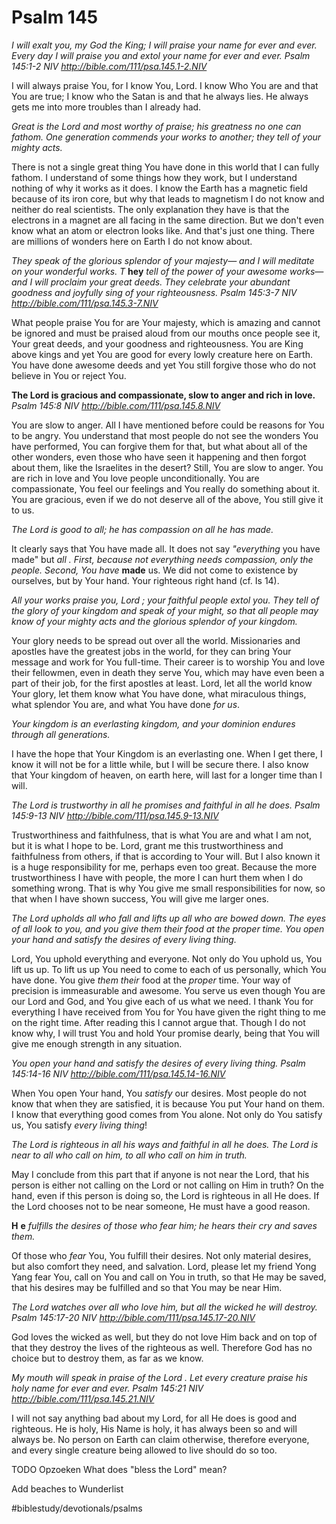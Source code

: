 # Psalm 145
*I will exalt you, my God the King; I will praise your name for ever and ever. Every day I will praise you and extol your name for ever and ever.*
*Psalm 145:1-2 NIV*
*http://bible.com/111/psa.145.1-2.NIV*

I will always praise You, for I know You, Lord. I know Who You are and that You are true; I know who the Satan is and that he always lies. He always gets me into more troubles than I already had.

*Great is the Lord and most worthy of praise; his greatness no one can fathom. One generation commends your works to another; they tell of your mighty acts.*

There is not a single great thing You have done in this world that I can fully fathom. I understand of some things how they work, but I understand nothing of why it works as it does. I know the Earth has a magnetic field because of its iron core, but why that leads to magnetism I do not know and neither do real scientists. The only explanation they have is that the electrons in a magnet are all facing in the same direction. But we don't even know what an atom or electron looks like.
And that's just one thing. There are millions of wonders here on Earth I do not know about.

*They speak of the glorious splendor of your majesty— and I will meditate on your wonderful works.*  *T* **hey** *tell of the power of your awesome works— and I will proclaim your great deeds. They celebrate your abundant goodness and joyfully sing of your righteousness.*
*Psalm 145:3-7 NIV*
*http://bible.com/111/psa.145.3-7.NIV*

What people praise You for are Your majesty, which is amazing and cannot be ignored and must be praised aloud from our mouths once people see it, Your great deeds, and your goodness and righteousness.
You are King above kings and yet You are good for every lowly creature here on Earth. You have done awesome deeds and yet You still forgive those who do not believe in You or reject You.

**The Lord is gracious and compassionate, slow to anger and rich in love.**
*Psalm 145:8 NIV*
*http://bible.com/111/psa.145.8.NIV*

You are slow to anger. All I have mentioned before could be reasons for You to be angry. You understand that most people do not see the wonders You have performed, You can forgive them for that, but what about all of the other wonders, even those who have seen it happening and then forgot about them, like the Israelites in the desert? Still, You are slow to anger.
You are rich in love and You love people unconditionally. You are compassionate, You feel our feelings and You really do something about it. You are gracious, even if we do not deserve all of the above, You still give it to us.

*The Lord is good to all; he has compassion on all he has made.*

It clearly says that You have made all. It does not say *"everything* you have made" but *all* *. First, because not everything needs compassion, only the people. Second, You have* **made** us. We did not come to existence by ourselves, but by Your hand. Your righteous right hand (cf. Is 14).

*All your works praise you, Lord ; your faithful people extol you. They tell of the glory of your kingdom and speak of your might, so that all people may know of your mighty acts and the glorious splendor of your kingdom.*

Your glory needs to be spread out over all the world. Missionaries and apostles have the greatest jobs in the world, for they can bring Your message and work for You full-time. Their career is to worship You and love their fellowmen, even in death they serve You, which may have even been a part of their job, for the first apostles at least.
Lord, let all the world know Your glory, let them know what You have done, what miraculous things, what splendor You are, and what You have done *for* *us*. 

*Your kingdom is an everlasting kingdom, and your dominion endures through all generations.*

I have the hope that Your Kingdom is an everlasting one. When I get there, I know it will not be for a little while, but I will be secure there.
I also know that Your kingdom of heaven, on earth here, will last for a longer time than I will.

*The Lord is trustworthy in all he promises and faithful in all he does.*
*Psalm 145:9-13 NIV*
*http://bible.com/111/psa.145.9-13.NIV*

Trustworthiness and faithfulness, that is what You are and what I am not, but it is what I hope to be. Lord, grant me this trustworthiness and faithfulness from others, if that is according to Your will. But I also known it is a huge responsibility for me, perhaps even too great. Because the more trustworthiness I have with people, the more I can hurt them when I do something wrong.
That is why You give me small responsibilities for now, so that when I have shown success, You will give me larger ones.

*The Lord upholds all who fall and lifts up all who are bowed down. The eyes of all look to you, and you give them their food at the proper time. You open your hand and satisfy the desires of every living thing.*

Lord, You uphold everything and everyone. Not only do You uphold us, You lift us up. To lift us up You need to come to each of us personally, which You have done.
You give *them their* food at the *proper* time. Your way of precision is immeasurable and awesome. You serve us even though You are our Lord and God, and You give each of us what we need. 
I thank You for everything I have received from You for You have given the right thing to me on the right time. After reading this I cannot argue that. Though I do not know why, I will trust You and hold Your promise dearly, being that You will give me enough strength in any situation.

*You open your hand and satisfy the desires of every living thing.*
*Psalm 145:14-16 NIV*
*http://bible.com/111/psa.145.14-16.NIV*

When You open Your hand, You *satisfy* our desires. Most people do not know that when they are satisfied, it is because You put Your hand on them. I know that everything good comes from You alone. 
Not only do You satisfy us, You satisfy *every living thing*! 

*The Lord is righteous in all his ways and faithful in all he does. The Lord is near to all who call on him, to all who call on him in truth.*

May I conclude from this part that if anyone is not near the Lord, that his person is either not calling on the Lord or not calling on Him in truth?
On the hand, even if this person is doing so, the Lord is righteous in all He does. If the Lord chooses not to be near someone, He must have a good reason.

**H** **e** *fulfills the desires of those who fear him; he hears their cry and saves them.*

Of those who *fear* You, You fulfill their desires. Not only material desires, but also comfort they need, and salvation. 
Lord, please let my friend Yong Yang fear You, call on You and call on You in truth, so that He may be saved, that his desires may be fulfilled and so that You may be near Him.

*The Lord watches over all who love him, but all the wicked he will destroy.*
*Psalm 145:17-20 NIV*
*http://bible.com/111/psa.145.17-20.NIV*

God loves the wicked as well, but they do not love Him back and on top of that they destroy the lives of the righteous as well. Therefore God has no choice but to destroy them, as far as we know.

*My mouth will speak in praise of the Lord . Let every creature praise his holy name for ever and ever.*
*Psalm 145:21 NIV*
*http://bible.com/111/psa.145.21.NIV*

I will not say anything bad about my Lord, for all He does is good and righteous. He is holy, His Name is holy, it has always been so and will always be.
No person on Earth can claim otherwise, therefore everyone, and every single creature being allowed to live should do so too.

TODO Opzoeken
What does "bless the Lord" mean?

Add beaches to Wunderlist

#biblestudy/devotionals/psalms